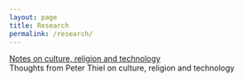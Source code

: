 ```yaml
---
layout: page
title: Research
permalink: /research/
---
```


[Notes on culture, religion and technology](/lincolnthiel)
<br>
Thoughts from Peter Thiel on culture, religion and technology
